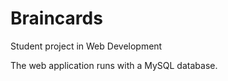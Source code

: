 # Braincards

Student project in Web Development 


The web application runs with a MySQL database.

